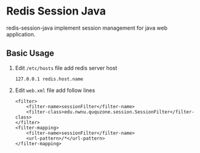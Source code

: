 # Redis Session Java

redis-session-java implement session management for java web application.

## Basic Usage

1. Edit `/etc/hosts` file add redis server host
    
    ```
    127.0.0.1 redis.host.name
    ```

1. Edit `web.xml` file add follow lines

    ```
    <filter>
        <filter-name>sessionFilter</filter-name>
        <filter-class>edu.nwnu.ququzone.session.SessionFilter</filter-class>
    </filter>
    <filter-mapping>
        <filter-name>sessionFilter</filter-name>
        <url-pattern>/*</url-pattern>
    </filter-mapping>
    ```
